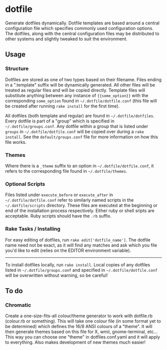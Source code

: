 dotfile
=========

Generate dotfiles dynamically. Dotfile templates are based around a central configuration file which specifies commonly used configuration options. The dotfiles, along with the central configuration files may be distributed to other systems and slightly tweaked to suit the environment.


Usage
-------

### Structure
Dotfiles are stored as one of two types based on their filename. Files ending in a ".template" suffix will be dynamically generated. All other files will be treated as regular files and will be copied directly. Template files will substitute anything between any instance of `{{some_option}}` with the corresponding `some_option` found in `~/.dotfile/dotfile.conf` (this file will be created after running `rake install` for the first time).

All dotfiles (both template and regular) are found in `~/.dotfile/dotfiles`. Every dotfile is part of a "group" which is specified in `~/.dotfile/groups.conf`. Any dotfile within a group that is listed under `groups` in `~/.dotfile/dotfile.conf` will be copied over during a `rake install`. See the `default/groups.conf` file for more information on how this file works.

### Themes
Where there is a `_theme` suffix to an option in `~/.dotfile/dotfile.conf`, it refers to the corresponding file found in `~/.dotfile/themes`.

### Optional Scripts
Files listed under `execute_before` or `execute_after` in `~/.dotfile/dotfile.conf` refer to similarly named scripts in the `~/.dotfile/scripts` directory. These files are executed at the beginning or end of the installation process respectively. Either ruby or shell sripts are acceptable. Ruby scripts should have the `.rb` suffix.

### Rake Tasks / Installing
For easy editing of dotfiles, run `rake edit['dotfile_name']`. The dotfile name need not be exact, as it will find any matches and ask which you file you'd like to edit (relies on the EDITOR environment variable).

------

To install dotfiles locally, run `rake install`. Local copies of any dotfiles listed in `~/.dotfile/groups.conf` and specified in `~/.dotfile/dotfile.conf` will be overwritten without warning, so be careful!


To do
-------

### Chromatic
Create a one-size-fits-all colour/theme generator to work with dotfile.rb (colour.rb or something). This will take one colour file (in some format yet to be determined) which defines the 16/8 ANSI colours of a "theme". It will then generate themes based on this file for X, wmii, gnome-terminal, etc... This way you can choose one "theme" in dotfiles.conf.yaml and it will apply to everything. Also makes development of new themes much easier!
